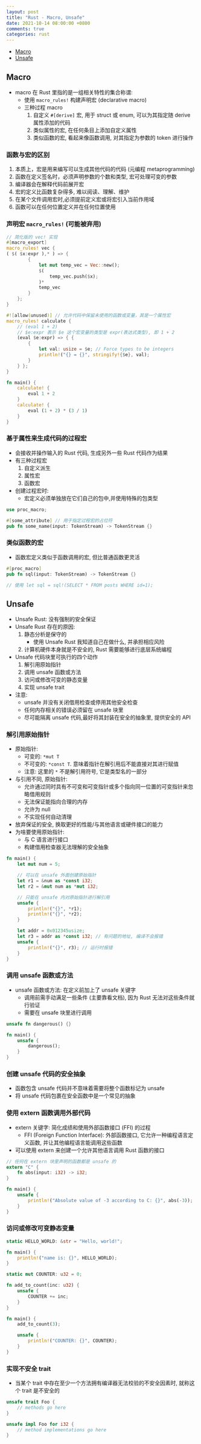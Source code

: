 ```yaml
---
layout: post
title: "Rust - Macro, Unsafe"
date: 2021-10-14 08:00:00 +0800
comments: true
categories: rust
---
```


<!-- more -->

* [Macro](#Macro)
* [Unsafe](#Unsafe)


## <h2 id="Macro">Macro</h2>
- macro 在 Rust 里指的是一组相关特性的集合称谓:
    - 使用 `macro_rules!` 构建声明宏 (declarative macro)
    - 三种过程 macro
        1. 自定义 `#[derive]` 宏, 用于 struct 或 enum, 可以为其指定随 derive 属性添加的代码
        2. 类似属性的宏, 在任何条目上添加自定义属性
        3. 类似函数的宏, 看起来像函数调用, 对其指定为参数的 token 进行操作

### 函数与宏的区别
1. 本质上，宏是用来编写可以生成其他代码的代码 (元编程 metaprogramming)
2. 函数在定义签名时，必须声明参数的个数和类型, 宏可处理可变的参数
3. 编译器会在解释代码前展开宏
4. 宏的定义比函数复杂得多, 难以阅读、理解、维护
5. 在某个文件调用宏时,必须提前定义宏或将宏引入当前作用域
6. 函数可以在任何位置定义并在任何位置使用

### 声明宏 `macro_rules!` (可能被弃用)
```rust
// 简化版的 vec! 实现
#[macro_export]
macro_rules! vec {
( $( $x:expr ),* ) => {
        {
            let mut temp_vec = Vec::new();
            $(
                temp_vec.push($x);
            )*
            temp_vec
        }
    };
}
```
```rust
#![allow(unused)] // 允许代码中保留未使用的函数或变量，其是一个属性宏
macro_rules! calculate {
    // (eval 1 + 2)
    // $e:expr 表示 $e 这个宏变量的类型是 expr(表达式类型), 即 1 + 2
    (eval $e:expr) => { {
        {
            let val: usize = $e; // Force types to be integers
            println!("{} = {}", stringify!{$e}, val);
        }
    } };
}

fn main() {
    calculate! {
        eval 1 + 2
    }
    calculate! {
        eval (1 + 2) * (3 / 1)
    }
}
```

### 基于属性来生成代码的过程宏
- 会接收并操作输入的 Rust 代码, 生成另外一些 Rust 代码作为结果
- 有三种过程宏
    1. 自定义派生
    2. 属性宏
    3. 函数宏
- 创建过程宏时:
    - 宏定义必须单独放在它们自己的包中,并使用特殊的包类型

```rust
use proc_macro;

#[some_attribute] // 用于指定过程宏的占位符
pub fn some_name(input: TokenStream) -> TokenStream {}
```

### 类似函数的宏
- 函数宏定义类似于函数调用的宏, 但比普通函数更灵活

```rust
#[proc_macro]
pub fn sql(input: TokenStream) -> TokenStream {}

// 使用 let sql = sql!(SELECT * FROM posts WHERE id=1);
```


## <h2 id="Unsafe">Unsafe</h2>
- Unsafe Rust: 没有强制的安全保证
- Unsafe Rust 存在的原因:
    1. 静态分析是保守的
        - 使用 Unsafe Rust 我知道自己在做什么, 并承担相应风险
    2. 计算机硬件本身就是不安全的, Rust 需要能够进行底层系统编程
- Unsafe 代码块里可执行的四个动作
    1. 解引用原始指针
    2. 调用 unsafe 函数或方法
    3. 访问或修改可变的静态变量
    4. 实现 unsafe trait
- 注意: 
    - unsafe 并没有关闭借用检查或停用其他安全检查
    - 任何内存相关的错误必须留在 unsafe 块里
    - 尽可能隔离 unsafe 代码,最好将其封装在安全的抽象里, 提供安全的 API

### 解引用原始指针
- 原始指针:
    - 可变的: `*mut T`
    - 不可变的: `*const T`. 意味着指针在解引用后不能直接对其进行赋值
    - 注意: 这里的 `*` 不是解引用符号, 它是类型名的一部分
- 与引用不同, 原始指针:
    - 允许通过同时具有不可变和可变指针或多个指向同一位置的可变指针来忽略借用规则
    - 无法保证能指向合理的内存
    - 允许为 null
    - 不实现任何自动清理
- 放弃保证的安全, 换取更好的性能/与其他语言或硬件接口的能力
- 为啥要使用原始指针:
    - 与 C 语言进行接口
    - 构建借用检查器无法理解的安全抽象

```rust
fn main() {
    let mut num = 5;

    // 可以在 unsafe 外面创建原始指针
    let r1 = &num as *const i32;
    let r2 = &mut num as *mut i32;

    // 只能在 unsafe 内对原始指针进行解引用
    unsafe {
        println!("{}", *r1);
        println!("{}", *r2);
    }

    let addr = 0x012345usize;
    let r3 = addr as *const i32; // 有问题的地址, 编译不会报错
    unsafe {
        println!("{}", r3); // 运行时报错
    }
}
```

### 调用 unsafe 函数或方法
- unsafe 函数或方法: 在定义前加上了 unsafe 关键字
    - 调用前需手动满足一些条件 (主要靠看文档), 因为 Rust 无法对这些条件就行验证
    - 需要在 unsafe 块里进行调用

```rust
unsafe fn dangerous() {}

fn main() {
    unsafe {
        dangerous();
    }
}
```

### 创建 unsafe 代码的安全抽象
- 函数包含 unsafe 代码并不意味着需要将整个函数标记为 unsafe
- 将 unsafe 代码包裹在安全函数中是一个常见的抽象

### 使用 extern 函数调用外部代码
- extern 关键字: 简化成绩和使用外部函数接口 (FFI) 的过程
    - FFI (Foreign Function Interface): 外部函数接口, 它允许一种编程语言定义函数, 并让其他编程语言能调用这些函数
- 可以使用 extern 来创建一个允许其他语言调用 Rust 函数的接口

```rust
// 任何在 extern 块里声明的函数都是 unsafe 的
extern "C" {
    fn abs(input: i32) -> i32;
}

fn main() {
    unsafe {
        println!("Absolute value of -3 according to C: {}", abs(-3));
    }
}
```

### 访问或修改可变静态变量
```rust
static HELLO_WORLD: &str = "Hello, world!";

fn main() {
    println!("name is: {}", HELLO_WORLD);
}
```
```rust
static mut COUNTER: u32 = 0;

fn add_to_count(inc: u32) {
    unsafe {
        COUNTER += inc;
    }
}

fn main() {
    add_to_count(3);

    unsafe {
        println!("COUNTER: {}", COUNTER);
    }
}
```

### 实现不安全 trait
- 当某个 trait 中存在至少一个方法拥有编译器无法校验的不安全因素时, 就称这个 trait 是不安全的

```rust
unsafe trait Foo {
    // methods go here
}

unsafe impl Foo for i32 {
    // method implementations go here
}
```
